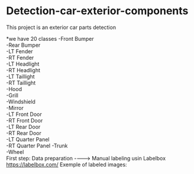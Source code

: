 # Detection-car-exterior-components
This project is an exterior car parts detection 

*we have 20 classes 
    -Front Bumper	
    -Rear Bumper	
    -LT Fender		
    -RT Fender		
    -LT Headlight		
    -RT Headlight		
    -LT Taillight	
    -RT Taillight	
    -Hood			
    -Grill			
    -Windshield		
    -Mirror			
    -LT Front Door		
    -RT Front Door	
    -LT Rear Door		
    -RT Rear Door		
    -LT Quarter Panel	
    -RT Quarter Panel
    -Trunk			
    -Wheel			
First step: Data preparation ----> Manual labeling usin Labelbox 
https://labelbox.com/
Exemple of labeled images:

